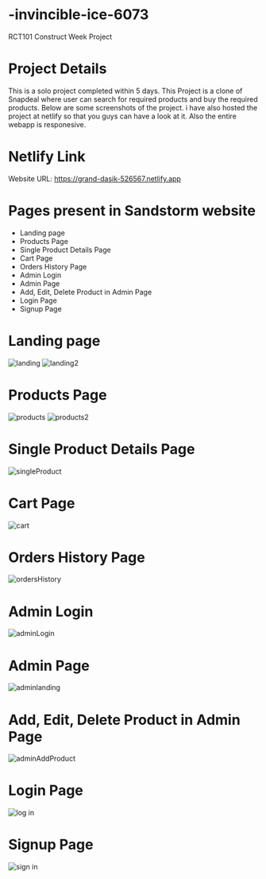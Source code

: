 # -invincible-ice-6073

RCT101 Construct Week Project

# Project Details

This is a solo project completed within 5 days. This Project is a clone of Snapdeal where user can search for required products and buy the required products. Below are some screenshots of the project. i have also hosted the project at netlify so that you guys can have a look at it. Also the entire webapp is responesive.

# Netlify Link

Website URL: https://grand-dasik-526567.netlify.app

<!-- https://grand-dasik-526567.netlify.app -->

<!-- Unique Deploy URL: https://6429df18b23389571d779ccc--grand-dasik-526567.netlify.app -->

# Pages present in Sandstorm website

- Landing page
- Products Page
- Single Product Details Page
- Cart Page
- Orders History Page
- Admin Login
- Admin Page
- Add, Edit, Delete Product in Admin Page
- Login Page
- Signup Page

# Landing page

![landing](https://user-images.githubusercontent.com/68629598/229423834-acf92945-8aaf-420f-a2bc-ffde0a55c72c.png)
![landing2](https://user-images.githubusercontent.com/68629598/229423838-6224660e-b0de-4502-b610-25919ba12b2e.png)

# Products Page

![products](https://user-images.githubusercontent.com/68629598/229422885-7eefd7f0-ac17-4095-bd57-f090941dba58.png)
![products2](https://user-images.githubusercontent.com/68629598/229422911-15acef2c-b5f0-4575-831d-de311984d11e.png)

# Single Product Details Page

![singleProduct](https://user-images.githubusercontent.com/68629598/229423008-608422c8-fde1-4f15-9373-d9882ac74e66.png)

# Cart Page

![cart](https://user-images.githubusercontent.com/68629598/229423065-160eef6d-be59-4664-8d39-7182d468a0bb.png)

# Orders History Page

![ordersHistory](https://user-images.githubusercontent.com/68629598/229423190-ea5ba1a0-aa3e-4a29-9f21-abfb7d18ccf5.png)

# Admin Login

![adminLogin](https://user-images.githubusercontent.com/68629598/229423233-fa67b9be-d6fc-4fc4-b72f-9e51ee9d38ee.png)

# Admin Page

![adminlanding](https://user-images.githubusercontent.com/68629598/229423307-58eb19a6-4564-46c1-ab9b-8571464acfe8.png)

# Add, Edit, Delete Product in Admin Page

![adminAddProduct](https://user-images.githubusercontent.com/68629598/229423396-6422518a-15ce-473e-a2e8-dfbd1146de3f.png)

# Login Page

![log in](https://user-images.githubusercontent.com/68629598/229423666-e6eb4f99-d451-45b9-8ed1-b74edcda9672.png)

# Signup Page

![sign in](https://user-images.githubusercontent.com/68629598/229423701-fb5d260b-b8af-4b55-915e-ac1460ddd986.png)
